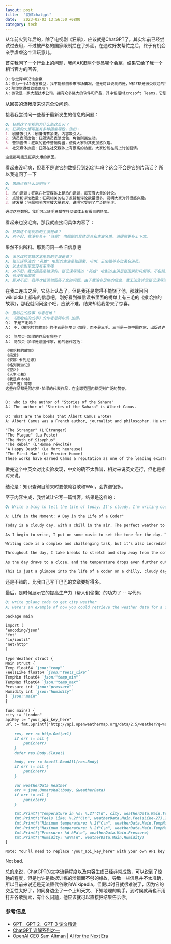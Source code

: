 ```yaml
---
layout: post
title:  "初试chatgpt"
date:   2023-02-03 13:56:50 +0800
category: tech
---
```


从年前火到年后的，除了电视剧《狂飙》，应该就是ChatGPT了。其实年前已经尝试过去用，不过被严格的国家限制拦在了外面。在通过好友帮忙之后，终于有机会亲手虐虐这个洋玩意儿。

首先我问了一个行业上的问题，我问A和B两个竞品哪个会赢，结果它给了我一个相当官方的回答。

~~~markdown
Q：你觉得W和Z谁会赢
A：作为一个AI语言模型，我不能预测未来市场情况，但是可以说明的是，W和Z都是很受欢迎的视频会议软件，它们在不同的市场领域有不同的强项。Z在消费者市场和中小型企业中非常受欢迎，而W在企业市场更加受欢迎，提供更多的企业级功能。它们的竞争将取决于市场需求、技术创新和客户体验。
Q：那你觉得微软能赢吗？
A：微软是一家大型技术公司，拥有众多强大的软件和产品，其中包括Microsoft Teams，它是一款竞争对手W和Z的视频会议软件。微软的市场份额和客户基础在整个企业市场中非常强大，因此它有很大的竞争力。同时，微软还不断投入技术创新和改进，使其产品更具吸引力。因此，微软有可能成为视频会议软件市场的一个重要竞争者。但是，具体的情况取决于市场需求、技术创新和客户体验。
~~~

从回答的流畅度来说完全没问题。

接着我尝试问一些基于最新发生的信息的问题：

~~~markdown
Q: 狂飙这个电视剧为什么能这么火？
A: 狂飙的火爆可能有多种因素导致，例如：
1. 剧情吸引人：剧情情节紧凑，内容吸引人。
2. 演员表现出色：狂飙演员表演出色，角色刻画生动。
3. 营销宣传：狂飙的宣传营销得当，使得大家对其更加感兴趣。
4. 社交媒体热度：狂飙在社交媒体上有很高的热度，大家纷纷在网上讨论剧情。

这些都可能是狂飙火爆的原因。
~~~

看起来没毛病，但我不是说它的数据只到2021年吗？这会不会是它的片汤话？ 所以我追问了一下

~~~markdown
Q: 第四点有什么证明吗？
A: 
1. 热门话题：狂飙在社交媒体上是热门话题，每天有大量的讨论。
2. 点赞和评论数量：狂飙相关的帖子点赞和评论数量很多，说明大家对其很感兴趣。
3. 转发量：狂飙相关内容被大量转发，说明它受到了广泛的关注。

通过这些数据，我们可以证明狂飙在社交媒体上有很高的热度。
~~~

看起来也没毛病，那我就直接问具体内容了：

~~~markdown
Q: 狂飙这个电视剧的主演是谁？
A: 对不起，我没有关于 "狂飙" 电视剧的具体信息和主演名单。请提供更多上下文。
~~~

果然不出所料。那我问问一些旧信息吧

~~~markdown
Q: 张艺谋的英雄这本电影的主演是谁？
A: 张艺谋导演的 "英雄" 电影的主演是张国荣、巩俐、王宝强等多位著名演员。
Q: 这本电影里面没有王宝强
A: 对不起，我的回答是错误的。张艺谋导演的 "英雄" 电影的主演是张国荣和巩俐等。不包括王宝强。
Q: 也没有张国荣
A: 那对不起，我再次错误地回答了您的问题。由于我没有足够的信息，我无法告诉您张艺谋导演的 "英雄" 电影的具体主演。请提供更多上下文或信息，以便我更准确地回答您的问题。
~~~

在我二连击之后，它马上认怂了。但是我还是觉得不能饶了他，那就问问wikipidia上都有的信息吧。刚好看到微信读书里面的榜单上有三毛的《撒哈拉的故事》，那我就问问这个吧，应该不难，结果却给我带来了惊喜。

~~~markdown
Q: 撒哈拉的故事 作者是谁？
A: 《撒哈拉的故事》的作者是阿尔贝·加缪。
Q： 不是三毛吗？
A： 不，《撒哈拉的故事》的作者是阿尔贝·加缪，而不是三毛。三毛是一位中国作家，出版过许多著名的小说，但《撒哈拉的故事》不是她的作品。

Q： 阿尔贝·加缪的作品有哪些？
A： 阿尔贝·加缪是法国作家，他的著作包括：

《撒哈拉的故事》
《简爱》
《安娜·卡列尼娜》
《格列佛游记》
《望岳》
《人生七幕》
《我是卢本伟》
《第三者》等等
这些作品都是阿尔贝·加缪的代表作品，在全球范围内都受到广泛的赞誉。


Q： who is the author of "Stories of the Sahara"
A： The author of "Stories of the Sahara" is Albert Camus.

Q： What are the books that Albert Camus wrote?
A: Albert Camus was a French author, journalist and philosopher. He wrote several books and plays that are considered to be literary classics. Some of his most famous works include:

"The Stranger" (L'Étranger)
"The Plague" (La Peste)
"The Myth of Sisyphus"
"The Rebel" (L'Homme révolté)
"A Happy Death" (La Mort heureuse)
"The First Man" (Le Premier Homme)
These works have earned Camus a reputation as one of the leading existentialist and absurdist writers of the 20th century.

~~~

做完这个中英文对比实验发现，中文的确不太靠谱，相对来说英文还行，但也是相对来说。

结论是：知识查询目前来时要依赖谷歌和Wiki，会靠谱很多。

至于内容生成，我尝试让它写一篇博客，结果是这样的：

~~~markdown
Q: Write a blog to tell the life of today. It's cloudy, I'm writing code, listening music with a cup of coffee, and it's cold outside

A: Life in the Moment: A Day in the Life of a Coder"

Today is a cloudy day, with a chill in the air. The perfect weather to stay inside, focused on writing code. I sit in front of my computer, surrounded by the tools of my trade, with a hot cup of coffee by my side.

As I begin to write, I put on some music to set the tone for the day. The beat of the drums and the melody of the guitar fill the room, inspiring me to be creative and productive. I find that music helps me to focus, and keeps me motivated as I work.

Writing code is a complex and challenging task, but it's also incredibly rewarding. There is a satisfaction in solving problems and seeing the results of your work come to life. As I write, I'm constantly testing and refining my code, making sure that everything is working as it should.

Throughout the day, I take breaks to stretch and step away from the computer. This helps me to clear my mind and recharge, so that I can come back to the keyboard with renewed energy and focus. I also enjoy sipping on my coffee, savoring the warm flavor and feeling it gives me a boost of energy to keep going.

As the day draws to a close, and the temperature drops even further outside, I take a moment to reflect on what I have accomplished. I'm proud of the work I've done, and I'm excited to see where it will take me.

This is just a glimpse into the life of a coder on a chilly, cloudy day. Every day is different, but the satisfaction of creating something from nothing is a constant. If you have a passion for coding and problem solving, then there's no better way to spend your time. And a hot cup of coffee is always a welcome companion on the journey.

~~~

还是不错的，比我自己写干巴巴的文章要好得多。

最后，是时候展示它的提高生产力（帮人们偷懒）的功力了 -- 写代码

~~~markdown
Q: write golang code to get city weather
A: Here's an example of how you could retrieve the weather data for a city using Go, with the help of a weather API. You could use a free API service such as OpenWeatherMap to get the weather data in JSON format. Here's an example of how to make an HTTP GET request to the API in Go:

package main

import (
"encoding/json"
"fmt"
"io/ioutil"
"net/http"
)

type Weather struct {
Main struct {
Temp float64 `json:"temp"`
FeelsLike float64 `json:"feels_like"`
TempMin float64 `json:"temp_min"`
TempMax float64 `json:"temp_max"`
Pressure int `json:"pressure"`
Humidity int `json:"humidity"`
} `json:"main"`
}

func main() {
city := "London"
apiKey := "your_api_key_here"
url := fmt.Sprintf("http://api.openweathermap.org/data/2.5/weather?q=%s&appid=%s", city, apiKey)

	res, err := http.Get(url)
	if err != nil {
		panic(err)
	}
	defer res.Body.Close()

	body, err := ioutil.ReadAll(res.Body)
	if err != nil {
		panic(err)
	}

	var weatherData Weather
	err = json.Unmarshal(body, &weatherData)
	if err != nil {
		panic(err)
	}

	fmt.Printf("Temperature in %s: %.2f°C\n", city, weatherData.Main.Temp-273.15)
	fmt.Printf("Feels like: %.2f°C\n", weatherData.Main.FeelsLike-273.15)
	fmt.Printf("Minimum temperature: %.2f°C\n", weatherData.Main.TempMin-273.15)
	fmt.Printf("Maximum temperature: %.2f°C\n", weatherData.Main.TempMax-273.15)
	fmt.Printf("Pressure: %d hPa\n", weatherData.Main.Pressure)
	fmt.Printf("Humidity: %d%%\n", weatherData.Main.Humidity)
}

Note: You'll need to replace "your_api_key_here" with your own API key obtained from OpenWeatherMap.
~~~

Not bad. 

总的来说，ChatGPT的文字流畅程度以及内容生成已经非常成熟，可以说到了惊艳的程度，但是也许是数据训练的涉猎面不够的缘故，导致一些信息并不太准确，所以目前来说还是无法替代谷歌和Wikipedia，但假以时日就很难说了，因为它的交互性太好了，如同身边坐了一个上知天文、下知地理的助手，到时候就再也不用打开谷歌搜索，有什么问题，他应该就可以直接把结果告诉你。

### 参考信息

- [GPT，GPT-2，GPT-3 论文精读](https://www.youtube.com/watch?v=t70Bl3w7bxY)
- [ChatGPT 详解系列之一](https://www.youtube.com/watch?v=S3xgoFFwlpM)
- [OpenAI CEO Sam Altman | AI for the Next Era](https://www.youtube.com/watch?v=WHoWGNQRXb0)
